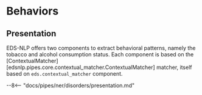 # Behaviors

## Presentation

EDS-NLP offers two components to extract behavioral patterns, namely the tobacco and alcohol consumption status. Each component is based on the [ContextualMatcher][edsnlp.pipes.core.contextual_matcher.ContextualMatcher] matcher, itself based on `eds.contextual_matcher` component.

--8<-- "docs/pipes/ner/disorders/presentation.md"
